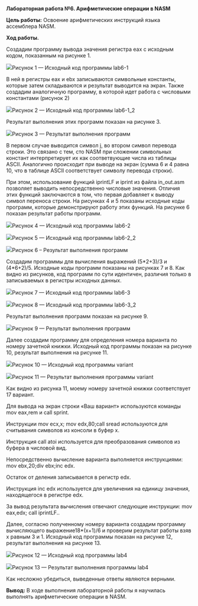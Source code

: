 ﻿**Лабораторная работа №6. Арифметические операции в NASM**

**Цель работы:** Освоение арифметических инструкций языка ассемблера NASM.

**Ход работы.**

Создадим программу вывода значения регистра eax с исходным кодом, показанным на рисунке 1.

![](001.png)Рисунок 1 — Исходный код программы lab6-1

В ней в регистры eax и ebx записываются символьные константы, которые затем складываются и результат выводится на экран. Также создадим аналогичную программу, в которой идет работа с числовыми константами (рисунок 2)

![](002.png)Рисунок 2 — Исходный код программы lab6-1\_2

Результат выполнения этих программ показан на рисунке 3.

![](003.png)Рисунок 3 — Результат выполнения программ

В первом случае выводится символ j, во втором символ перевода строки. Это связано с тем, сто NASM при сложении символьных констант интерпретирует их как соответвующие числа из таблицы ASCII. Аналогично происходит при выводе на экран (сумма 6 и 4 равна 10, что в таблице ASCII соответствует символу перевода строки).

При этом, использование функций iprintLF и iprint из файла in\_out.asm позволяет выводить непосредственно числовые значения. Отличия этих функций заключаются в том, что первая добавляет к выводу символ переноса строки. На рисунках 4 и 5 показаны исходные коды программ, которые демонстрируют работу этих функций. На рисунке 6 показан результат работы программ.

![](004.png)Рисунок 4 — Исходный код программы lab6-2


![](005.png)Рисунок 5 — Исходный код программы lab6-2\_2


![](006.png)Рисунок 6 – Результат выполнения программ

Создадим программы для вычисления выражений (5\*2+3)/3 и (4\*6+2)/5. Исходные коды программ показаны на рисунках 7 и 8. Как видно из рисунков, код программ по сути идентичен, различия только в записываемых в регистры исходных данных.

![](007.png)Рисунок 7 — Исходный код программы lab6-3

![](008.png)Рисунок 8 — Исходный код программы lab6-3\_2

Результат выполнения программ показан на рисунке 9.


![](009.png)Рисунок 9 — Результат выполнения программ

Далее создадим программу для определения номера варианта по номеру зачетной книжки. Исходный код программы показан на рисунке 10, результат выполнения на рисунке 11.


![](010.png)Рисунок 10 — Исходный код программы variant

![](011.png)Рисунок 11 — Результат выполнения программы variant

Как видно из рисунка 11, моему номеру зачетной книжки соответствует 17 вариант.

Для вывода на экран строки «Ваш вариант» используются команды mov eax,rem и call sprint. 

Инструкции mov ecx,x; mov edx,80;call sread используются для считывания символов из консоли в буфер x.

Инструкция call atoi используется для преобразования символов из буфера в числовой вид.

Непосредственно вычисление варианта выполняется инструкциями: mov ebx,20;div ebx;inc edx.

Остаток от деления записывается в регистр edx.

Инструкция inc edx используется для увеличения на единицу значения, находящегося в регистре edx.

За вывод результата вычисления отвечают следующие инструкции: mov eax,edx; call iprintLF..

Далее, согласно полученному номеру варианта создадим программу вычисляющего выражение18\*(x+1)/6 и проверим результат работы взяв x равным 3 и 1. Исходный код программы показан на рисунке 12, результат выполнения на рисунке 13.

![](012.png)Рисунок 12 — Исходный код программы lab4

![](013.png)Рисунок 13 — Результат выполнения программы lab4

Как несложно убедиться, выведенные ответы являются верными.

**Вывод:** В ходе выполнения лабораторной работы я научилась выполнять арифметические операции в NASM.
